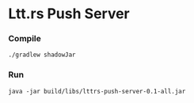 # Ltt.rs Push Server

### Compile
```shell
./gradlew shadowJar
```

### Run
```shell
java -jar build/libs/lttrs-push-server-0.1-all.jar
```

